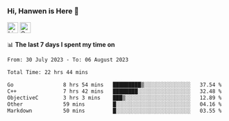 ### Hi, Hanwen is Here 👋
<p>
	<a href="https://www.linkedin.com/in/liu-hanwen/"><img src="https://img.shields.io/badge/@hanwen-0A66C2?style=flat&logo=LinkedIn&logoColor=white" alt="Linkedin"  height="25px"/></a> 
	<a href="https://scholar.google.com/citations?user=HDF0su0AAAAJ"><img src="https://img.shields.io/badge/scholar-4385FE.svg?&style=plastic&logo=google-scholar&logoColor=white" alt="Google Scholar" height="25px"> </a>
</p>

📊 **The last 7 days I spent my time on** 
<!--START_SECTION:waka-->

```txt
From: 30 July 2023 - To: 06 August 2023

Total Time: 22 hrs 44 mins

Go                8 hrs 54 mins   █████████▒░░░░░░░░░░░░░░░   37.54 %
C++               7 hrs 42 mins   ████████░░░░░░░░░░░░░░░░░   32.48 %
ObjectiveC        3 hrs 3 mins    ███▒░░░░░░░░░░░░░░░░░░░░░   12.89 %
Other             59 mins         █░░░░░░░░░░░░░░░░░░░░░░░░   04.16 %
Markdown          50 mins         █░░░░░░░░░░░░░░░░░░░░░░░░   03.55 %
```

<!--END_SECTION:waka-->


<!--
**david990917/david990917** is a ✨ _special_ ✨ repository because its `README.md` (this file) appears on your GitHub profile.

Here are some ideas to get you started:

- 🔭 I’m currently working on ...
- 🌱 I’m currently learning ...
- 👯 I’m looking to collaborate on ...
- 🤔 I’m looking for help with ...
- 💬 Ask me about ...
- 📫 How to reach me: ...
- 😄 Pronouns: ...
- ⚡ Fun fact: ...
-->
